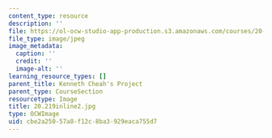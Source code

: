 ```yaml
---
content_type: resource
description: ''
file: https://ol-ocw-studio-app-production.s3.amazonaws.com/courses/20-219-becoming-the-next-bill-nye-writing-and-hosting-the-educational-show-january-iap-2015/cbe2a25057a8f12c8ba3929eaca755d7_20.219inline2.jpg
file_type: image/jpeg
image_metadata:
  caption: ''
  credit: ''
  image-alt: ''
learning_resource_types: []
parent_title: Kenneth Cheah's Project
parent_type: CourseSection
resourcetype: Image
title: 20.219inline2.jpg
type: OCWImage
uid: cbe2a250-57a8-f12c-8ba3-929eaca755d7
---
```

